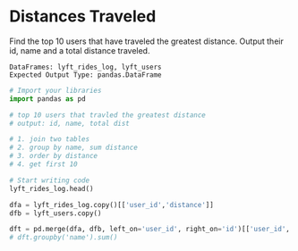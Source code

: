 # Distances Traveled

Find the top 10 users that have traveled the greatest distance. Output their id, name and a total distance traveled.

```
DataFrames: lyft_rides_log, lyft_users
Expected Output Type: pandas.DataFrame
```

```python
# Import your libraries
import pandas as pd

# top 10 users that travled the greatest distance
# output: id, name, total dist

# 1. join two tables
# 2. group by name, sum distance
# 3. order by distance
# 4. get first 10

# Start writing code
lyft_rides_log.head()

dfa = lyft_rides_log.copy()[['user_id','distance']]
dfb = lyft_users.copy()

dft = pd.merge(dfa, dfb, left_on='user_id', right_on='id')[['user_id', 'distance','name']]
# dft.groupby('name').sum()
```